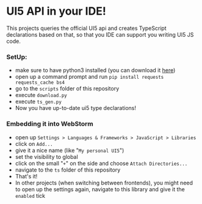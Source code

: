 # UI5 API in your IDE!

This projects queries the official UI5 api and creates TypeScript declarations based on that, so that you IDE can support you writing UI5 JS code.

### SetUp:
 - make sure to have python3 installed (you can download it [here](https://www.python.org/ftp/python/3.8.0/python-3.8.0-amd64.exe))
 - open up a command prompt and run `pip install requests requests_cache bs4`
 - go to the `scripts` folder of this repository
 - execute `download.py`
 - execute `ts_gen.py`
 - Now you have up-to-date ui5 type declarations!
 
### Embedding it into WebStorm
 - open up `Settings > Languages & Frameworks > JavaScript > Libraries`
 - click on `Add...`
 - give it a nice name (like "`My personal UI5`")
 - set the visibility to global
 - click on the small "`+`" on the side and choose `Attach Directories...`
 - navigate to the `ts` folder of this repository
 - That's it!
 - In other projects (when switching between frontends), you might need to open up the settings again, navigate to this library and give it the `enabled` tick